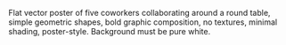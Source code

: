 Flat vector poster of five coworkers collaborating around a round table, simple geometric shapes, bold graphic composition, no textures, minimal shading, poster-style. Background must be pure white.
